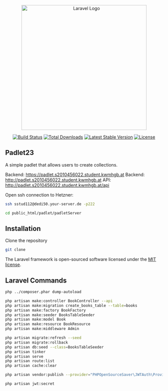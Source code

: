 <!--suppress ALL -->
<p align="center"><a href="https://laravel.com" target="_blank"><img src="https://raw.githubusercontent.com/laravel/art/master/logo-lockup/5%20SVG/2%20CMYK/1%20Full%20Color/laravel-logolockup-cmyk-red.svg" width="400" alt="Laravel Logo"></a></p>

<p align="center">
<a href="https://github.com/laravel/framework/actions"><img src="https://github.com/laravel/framework/workflows/tests/badge.svg" alt="Build Status"></a>
<a href="https://packagist.org/packages/laravel/framework"><img src="https://img.shields.io/packagist/dt/laravel/framework" alt="Total Downloads"></a>
<a href="https://packagist.org/packages/laravel/framework"><img src="https://img.shields.io/packagist/v/laravel/framework" alt="Latest Stable Version"></a>
<a href="https://packagist.org/packages/laravel/framework"><img src="https://img.shields.io/packagist/l/laravel/framework" alt="License"></a>
</p>

## Padlet23

A simple padlet that allows users to create collections.

Backend: https://padlet.s2010456022.student.kwmhgb.at
Backend: http://padlet.s2010456022.student.kwmhgb.at
API: http://padlet.s2010456022.student.kwmhgb.at/api

Open ssh connection to Hetzner:

```bash
ssh sstud112@dedi50.your-server.de -p222
```

```bash
cd public_html/padlet/padletServer
```

## Installation

Clone the repository

```bash
git clone
```

The Laravel framework is open-sourced software licensed under the [MIT license](https://opensource.org/licenses/MIT).

## Laravel Commands
```bash
php ../composer.phar dump-autoload

php artisan make:controller BookController --api
php artisan make:migration create_books_table --table=books
php artisan make:factory BookFactory
php artisan make:seeder BooksTableSeeder
php artisan make:model Book
php artisan make:resource BookResource
php artisan make:middleware Admin

php artisan migrate:refresh --seed
php artisan migrate:rollback
php artisan db:seed --class=BooksTableSeeder
php artisan tinker
php artisan serve
php artisan route:list
php artisan cache:clear

```


```bash
php artisan vendor:publish --provider="PHPOpenSourceSaver\JWTAuth\Providers\LaravelServiceProvider"

php artisan jwt:secret
```
